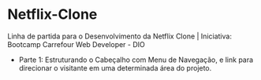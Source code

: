 # Netflix-Clone
Linha de partida para o Desenvolvimento da Netflix Clone | Iniciativa: Bootcamp Carrefour Web Developer - DIO

* Parte 1:  Estruturando o Cabeçalho com Menu de Navegação, e link para direcionar o visitante em uma determinada área do projeto.
